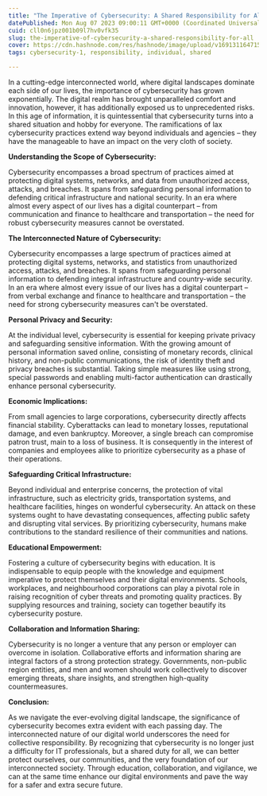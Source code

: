```yaml
---
title: "The Imperative of Cybersecurity: A Shared Responsibility for All"
datePublished: Mon Aug 07 2023 09:00:11 GMT+0000 (Coordinated Universal Time)
cuid: cll0n6jpz001b09l7hv0vfk35
slug: the-imperative-of-cybersecurity-a-shared-responsibility-for-all
cover: https://cdn.hashnode.com/res/hashnode/image/upload/v1691311647153/c01064f2-0dd4-4ddc-8f85-459c9b417728.jpeg
tags: cybersecurity-1, responsibility, individual, shared

---
```


In a cutting-edge interconnected world, where digital landscapes dominate each side of our lives, the importance of cybersecurity has grown exponentially. The digital realm has brought unparalleled comfort and innovation, however, it has additionally exposed us to unprecedented risks. In this age of information, it is quintessential that cybersecurity turns into a shared situation and hobby for everyone. The ramifications of lax cybersecurity practices extend way beyond individuals and agencies – they have the manageable to have an impact on the very cloth of society.

**Understanding the Scope of Cybersecurity:**

Cybersecurity encompasses a broad spectrum of practices aimed at protecting digital systems, networks, and data from unauthorized access, attacks, and breaches. It spans from safeguarding personal information to defending critical infrastructure and national security. In an era where almost every aspect of our lives has a digital counterpart – from communication and finance to healthcare and transportation – the need for robust cybersecurity measures cannot be overstated.

**The Interconnected Nature of Cybersecurity:**

Cybersecurity encompasses a large spectrum of practices aimed at protecting digital systems, networks, and statistics from unauthorized access, attacks, and breaches. It spans from safeguarding personal information to defending integral infrastructure and country-wide security. In an era where almost every issue of our lives has a digital counterpart – from verbal exchange and finance to healthcare and transportation – the need for strong cybersecurity measures can't be overstated.

**Personal Privacy and Security:**

At the individual level, cybersecurity is essential for keeping private privacy and safeguarding sensitive information. With the growing amount of personal information saved online, consisting of monetary records, clinical history, and non-public communications, the risk of identity theft and privacy breaches is substantial. Taking simple measures like using strong, special passwords and enabling multi-factor authentication can drastically enhance personal cybersecurity.

**Economic Implications:**

From small agencies to large corporations, cybersecurity directly affects financial stability. Cyberattacks can lead to monetary losses, reputational damage, and even bankruptcy. Moreover, a single breach can compromise patron trust, main to a loss of business. It is consequently in the interest of companies and employees alike to prioritize cybersecurity as a phase of their operations.

**Safeguarding Critical Infrastructure:**

Beyond individual and enterprise concerns, the protection of vital infrastructure, such as electricity grids, transportation systems, and healthcare facilities, hinges on wonderful cybersecurity. An attack on these systems ought to have devastating consequences, affecting public safety and disrupting vital services. By prioritizing cybersecurity, humans make contributions to the standard resilience of their communities and nations.

**Educational Empowerment:**

Fostering a culture of cybersecurity begins with education. It is indispensable to equip people with the knowledge and equipment imperative to protect themselves and their digital environments. Schools, workplaces, and neighbourhood corporations can play a pivotal role in raising recognition of cyber threats and promoting quality practices. By supplying resources and training, society can together beautify its cybersecurity posture.

**Collaboration and Information Sharing:**

Cybersecurity is no longer a venture that any person or employer can overcome in isolation. Collaborative efforts and information sharing are integral factors of a strong protection strategy. Governments, non-public region entities, and men and women should work collectively to discover emerging threats, share insights, and strengthen high-quality countermeasures.

**Conclusion:**

As we navigate the ever-evolving digital landscape, the significance of cybersecurity becomes extra evident with each passing day. The interconnected nature of our digital world underscores the need for collective responsibility. By recognizing that cybersecurity is no longer just a difficulty for IT professionals, but a shared duty for all, we can better protect ourselves, our communities, and the very foundation of our interconnected society. Through education, collaboration, and vigilance, we can at the same time enhance our digital environments and pave the way for a safer and extra secure future.